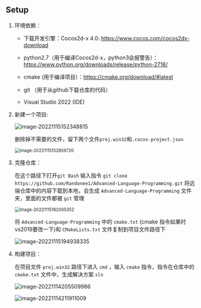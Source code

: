 ## Setup

1. 环境依赖：

   

   - 下载开发引擎：Cocos2d-x 4.0: https://www.cocos.com/cocos2dx-download

   - python2.7（用于编译Cocos2d-x，python3会报警告）：https://www.python.org/downloads/release/python-2718/

   - cmake (用于编译项目）：https://cmake.org/download/#latest

   - git （用于从github下载仓库的代码）

   - Visual Studio 2022 (IDE)

     

2. 新建一个项目:

   

   <img src="E:/project/cocos/Gun-Mayhem/Advanced-Language-Programming/README_image/image-20221115152348815.png" alt="image-20221115152348815"  />

   删除掉不需要的文件，留下两个文件`proj.win32`和`.cocos-project.json`

   <img src="E:/project/cocos/Gun-Mayhem/Advanced-Language-Programming/README_image/image-20221115152859720.png" alt="image-20221115152859720" style="zoom: 80%;" />

   

3. 克隆仓库：

   在这个路径下打开`git Bash`  输入指令  `git clone https://github.com/Randonee1/Advanced-Language-Programming.git` 将远端仓库中的内容下载到本地，会生成 `Advanced-Language-Programming` 文件夹，里面的文件都被 `git`  管理

   <img src="E:/project/cocos/Gun-Mayhem/Advanced-Language-Programming/README_image/image-20221115162005352.png" alt="image-20221115162005352" style="zoom: 80%;" />

   将 `Advanced-Language-Programming` 中的  `cmake.txt`  (cmake 指令如果时vs2019要改一下)和  `CMakeLists.txt` 文件复制到项目文件路径下

   ![image-20221115194938335](E:/project/cocos/Gun-Mayhem/Advanced-Language-Programming/README_image/image-20221115194938335.png)



4. 构建项目：

   在项目文件 `proj.win32`  路径下进入 `cmd` ，输入 `cmake` 指令，指令在仓库中的 `cmake.txt` 文件中，生成解决方案 `sln`

   ![image-20221114205509986](E:/project/cocos/Gun-Mayhem/Advanced-Language-Programming/README_image/image-20221114205509986.png)

   ![image-20221114211911009](E:/project/cocos/Gun-Mayhem/Advanced-Language-Programming/README_image/image-20221114211911009.png)